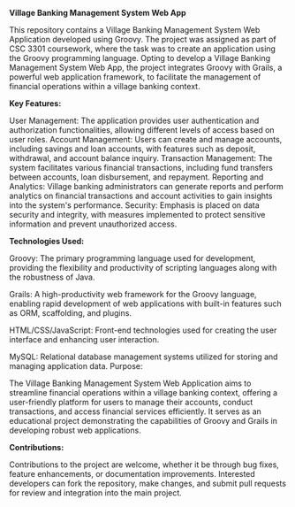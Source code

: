 **Village Banking Management System Web App**

This repository contains a Village Banking Management System Web Application developed using Groovy. The project was assigned as part of CSC 3301 coursework, where the task was to create an application using the Groovy programming language. Opting to develop a Village Banking Management System Web App, the project integrates Groovy with Grails, a powerful web application framework, to facilitate the management of financial operations within a village banking context.

**Key Features:**

User Management: The application provides user authentication and authorization functionalities, allowing different levels of access based on user roles.
Account Management: Users can create and manage accounts, including savings and loan accounts, with features such as deposit, withdrawal, and account balance inquiry.
Transaction Management: The system facilitates various financial transactions, including fund transfers between accounts, loan disbursement, and repayment.
Reporting and Analytics: Village banking administrators can generate reports and perform analytics on financial transactions and account activities to gain insights into the system's performance.
Security: Emphasis is placed on data security and integrity, with measures implemented to protect sensitive information and prevent unauthorized access.

**Technologies Used:**

Groovy: The primary programming language used for development, providing the flexibility and productivity of scripting languages along with the robustness of Java.

Grails: A high-productivity web framework for the Groovy language, enabling rapid development of web applications with built-in features such as ORM, scaffolding, and plugins.

HTML/CSS/JavaScript: Front-end technologies used for creating the user interface and enhancing user interaction.

MySQL: Relational database management systems utilized for storing and managing application data.
Purpose:

The Village Banking Management System Web Application aims to streamline financial operations within a village banking context, offering a user-friendly platform for users to manage their accounts, conduct transactions, and access financial services efficiently. It serves as an educational project demonstrating the capabilities of Groovy and Grails in developing robust web applications.

**Contributions:**

Contributions to the project are welcome, whether it be through bug fixes, feature enhancements, or documentation improvements. Interested developers can fork the repository, make changes, and submit pull requests for review and integration into the main project.
